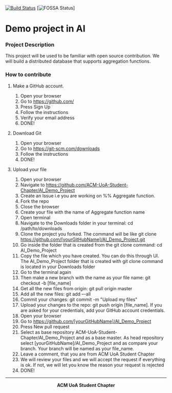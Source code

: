 [![Build Status](https://travis-ci.org/ACM-UoA-Student-Chapter/AI_Demo_Project.svg?branch=master)](https://travis-ci.org/ACM-UoA-Student-Chapter/AI_Demo_Project) [![FOSSA Status](https://app.fossa.com/api/projects/git%2Bgithub.com%2FACM-UoA-Student-Chapter%2FAI_Demo_Project.svg?type=small)]

# Demo project in AI

### Project Description
This project will be used to be familiar with open source contribution. We will build a distributed database that supports aggregation functions.

### How to contribute

1. Make a GitHub account.
    1. Open your browser
    2. Go to https://github.com/
    3. Press Sign Up
    4. Follow the instructions
    5. Verify your email address
    6. DONE!

2. Download Git
    1. Open your browser
    2. Go to https://git-scm.com/downloads
    3. Follow the instructions
    4. DONE!

3. Upload your file
    1.  Open your browser
    2.  Navigate to https://github.com/ACM-UoA-Student-Chapter/AI_Demo_Project
    3.  Create an Issue i.e you are working on %% Aggregate function.
    4.  Fork the repo
    5.  Close the browser
    6.  Create your file with the name of Aggregate function name
    7.    Open terminal
    8.    Navigate to the Downloads folder in your terminal: cd /path/to/downloads
    9.    Clone the project you forked. The command will be like git clone https://github.com/[yourGitHubName]/AI_Demo_Project.git
    10.    Go inside the folder that is created from the git clone command: cd AI_Demo_Project
    11.    Copy the file which you have created. You can do this through UI. The AI_Demo_Project folder that is created with git clone command is located in your Downloads folder
    12.    Go to the terminal again
    13.    Then make a new branch with the name as your file name: git checkout -b [file_name]
    15. Get all the new files from origin: git pull origin master
    16.    Add all the new files: git add –-all
    17.    Commit your changes: git commit -m "Upload my files"
    18.    Upload your changes to the repo: git push origin [file_name]. If you are asked for your credentials, add your GitHub account credentials.
    19.    Open your browser
    20.    Go to https://github.com/[yourGitHubName]/AI_Demo_Project
    21.    Press New pull request
    22.    Select as base repository ACM-UoA-Student-Chapter/AI_Demo_Project and as a base master. As head repository select [yourGitHubName]/AI_Demo_Project and as compare your branch. Your branch will be named as your file_name.
    23.    Leave a comment, that you are from ACM UoA Student Chapter
    24.    We will review your files and we will accept the request if everything is ok. If not, we will let you know the reason your request is rejected
    25.    DONE!

------

<p align = center> <b> ACM UoA Student Chapter </b> </p>
